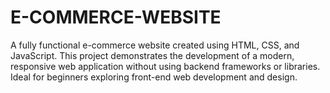 # E-COMMERCE-WEBSITE
A fully functional e-commerce website created using HTML, CSS, and JavaScript. This project demonstrates the development of a modern, responsive web application without using backend frameworks or libraries. Ideal for beginners exploring front-end web development and design.
